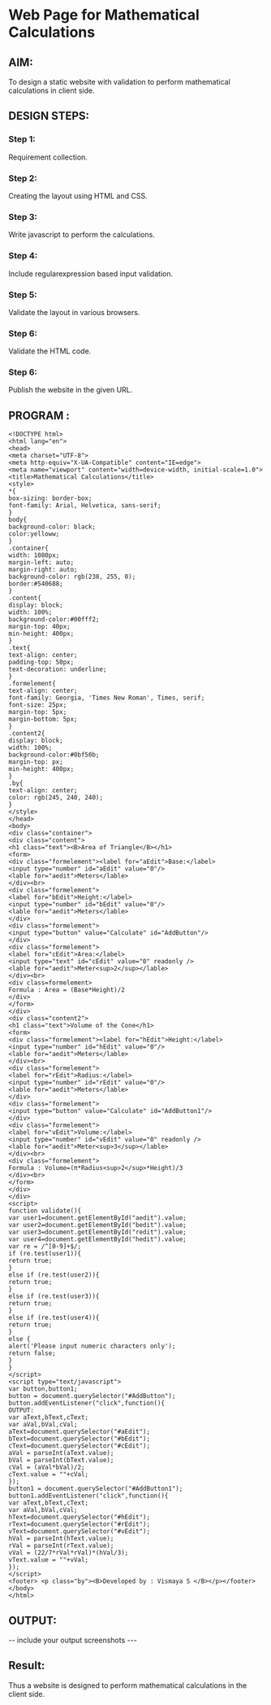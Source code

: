 # Web Page for Mathematical Calculations

## AIM:

To design a static website with validation to perform mathematical calculations in client side.

## DESIGN STEPS:

### Step 1:

Requirement collection.

### Step 2:

Creating the layout using HTML and CSS.

### Step 3:

Write javascript to perform the calculations.

### Step 4:

Include regularexpression based input validation.

### Step 5:

Validate the layout in various browsers.

### Step 6:

Validate the HTML code.

### Step 6:

Publish the website in the given URL.

## PROGRAM :
```
<!DOCTYPE html>
<html lang="en">
<head>
<meta charset="UTF-8">
<meta http-equiv="X-UA-Compatible" content="IE=edge">
<meta name="viewport" content="width=device-width, initial-scale=1.0">
<title>Mathematical Calculations</title>
<style>
*{
box-sizing: border-box;
font-family: Arial, Helvetica, sans-serif;
}
body{
background-color: black;
color:yelloww;
}
.container{
width: 1080px;
margin-left: auto;
margin-right: auto;
background-color: rgb(238, 255, 0);
border:#540688;
}
.content{
display: block;
width: 100%;
background-color:#00fff2;
margin-top: 40px;
min-height: 400px;
}
.text{
text-align: center;
padding-top: 50px;
text-decoration: underline;
}
.formelement{
text-align: center;
font-family: Georgia, 'Times New Roman', Times, serif;
font-size: 25px;
margin-top: 5px;
margin-bottom: 5px;
}
.content2{
display: block;
width: 100%;
background-color:#0bf50b;
margin-top: px;
min-height: 400px;
}
.by{
text-align: center;
color: rgb(245, 240, 240);
}
</style>
</head>
<body>
<div class="container">
<div class="content">
<h1 class="text"><B>Area of Triangle</B></h1>
<form>
<div class="formelement"><label for="aEdit">Base:</label>
<input type="number" id="aEdit" value="0"/>
<lable for="aedit">Meters</lable>
</div><br>
<div class="formelement">
<label for="bEdit">Height:</label>
<input type="number" id="bEdit" value="0"/>
<lable for="aedit">Meters</lable>
</div>
<div class="formelement">
<input type="button" value="Calculate" id="AddButton"/>
</div>
<div class="formelement">
<label for="cEdit">Area:</label>
<input type="text" id="cEdit" value="0" readonly />
<lable for="aedit">Meter<sup>2</sup></lable>
</div><br>
<div class=formelement>
Formula : Area = (Base*Height)/2
</div>
</form>
</div>
<div class="content2">
<h1 class="text">Volume of the Cone</h1>
<form>
<div class="formelement"><label for="hEdit">Height:</label>
<input type="number" id="hEdit" value="0"/>
<lable for="aedit">Meters</lable>
</div><br>
<div class="formelement">
<label for="rEdit">Radius:</label>
<input type="number" id="rEdit" value="0"/>
<lable for="aedit">Meters</lable>
</div>
<div class="formelement">
<input type="button" value="Calculate" id="AddButton1"/>
</div>
<div class="formelement">
<label for="vEdit">Volume:</label>
<input type="number" id="vEdit" value="0" readonly />
<lable for="aedit">Meter<sup>3</sup></lable>
</div><br>
<div class="formelement">
Formula : Volume=(π*Radius<sup>2</sup>*Height)/3
</div><br>
</form>
</div>
</div>
<script>
function validate(){
var user1=document.getElementById("aedit").value;
var user2=document.getElementById("bedit").value;
var user3=document.getElementById("redit").value;
var user4=document.getElementById("hedit").value;
var re = /^[0-9]+$/;
if (re.test(user1)){
return true;
}
else if (re.test(user2)){
return true;
}
else if (re.test(user3)){
return true;
}
else if (re.test(user4)){
return true;
}
else {
alert('Please input numeric characters only');
return false;
}
}
</script>
<script type="text/javascript">
var button,button1;
button = document.querySelector("#AddButton");
button.addEventListener("click",function(){
OUTPUT:
var aText,bText,cText;
var aVal,bVal,cVal;
aText=document.querySelector("#aEdit");
bText=document.querySelector("#bEdit");
cText=document.querySelector("#cEdit");
aVal = parseInt(aText.value);
bVal = parseInt(bText.value);
cVal = (aVal*bVal)/2;
cText.value = ""+cVal;
});
button1 = document.querySelector("#AddButton1");
button1.addEventListener("click",function(){
var aText,bText,cText;
var aVal,bVal,cVal;
hText=document.querySelector("#hEdit");
rText=document.querySelector("#rEdit");
vText=document.querySelector("#vEdit");
hVal = parseInt(hText.value);
rVal = parseInt(rText.value);
vVal = (22/7*rVal*rVal)*(hVal/3);
vText.value = ""+vVal;
});
</script>
<footer> <p class="by"><B>Developed by : Vismaya S </B></p></footer>
</body>
</html>
```
## OUTPUT:

-- include your output screenshots ---

## Result:

Thus a website is designed to perform mathematical calculations in the client side.
